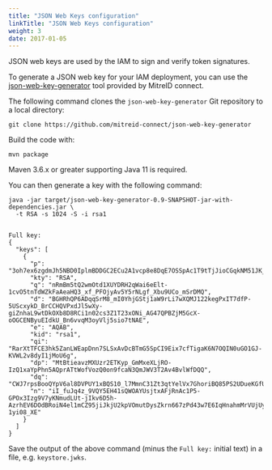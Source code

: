 ```yaml
---
title: "JSON Web Keys configuration"
linkTitle: "JSON Web Keys configuration"
weight: 3
date: 2017-01-05
---
```


JSON web keys are used by the IAM to sign and verify token signatures.

To generate a JSON web key for your IAM deployment, you can use the
[json-web-key-generator][jwk-generator] tool provided by MitreID connect.

The following command clones the `json-web-key-generator` Git repository to a
local directory:

```shell
git clone https://github.com/mitreid-connect/json-web-key-generator
```

Build the code with:

```shell
mvn package
```

Maven 3.6.x or greater supporting Java 11 is required.

You can then generate a key with the following command:

```shell
java -jar target/json-web-key-generator-0.9-SNAPSHOT-jar-with-dependencies.jar \
  -t RSA -s 1024 -S -i rsa1


Full key:
{
  "keys": [
    {
      "p": "3oh7ex6zgdmJh5NBD0IplmBDDGC2ECu2A1vcp8e8DqE7OSSpAc1T9tTjJioCGqkNM51JK_MtgCJz1CiysVDOQQ",
      "kty": "RSA",
      "q": "nRmBm5tQ2wmOtd1XUYDRH2qWai6eElt-1cvO5tnTdWZkFaAeaHQ3_xf_PFOjyAv5Y5rNLgf_Xbu9UCo_mSrDMQ",
      "d": "BGHRhQP6ADqqSrM8_mI0YhjGStj1aW9rLi7wXQMJ122kegPxIT7dfP-5UScxykD_BrCCHQVPxdJl5wXy-giZnhaL9wtDkOXb8D8RCi1n02cs3Z1T23xONi_AG47QPBZjM5GcX-oOGCENByuEIdkU_Bn6vvqM3oyVlj5sio7tNAE",
      "e": "AQAB",
      "kid": "rsa1",
      "qi": "RarXtTFCE3hk5ZanLWEapDnn7SLSxAvDcBTmG5SpCI9Eix7cfTigaK6N7OQIN0uGO1GJ-KVWL2v8dyI1jMoU6g",
      "dp": "MtBtieavzMXUzr2ETKyp_GmMxeXLjRO-IzQ1xaYpPhn5AQprATtWofVozQ0on9fcaN3QmJWV3T2Av4BvlWfDQQ",
      "dq": "CWJ7rpsBooQYpV6al8DVPUY1xBQS10_l7MmnC31Zt3qtYelVx7GhoriBQ85PS2UDueKGfUh3BddwQLi1YeX_EQ",
      "n": "iI_fuJq4z_9VQY5EH41sQWOAYUsjtxAFjRnAc1P5-GPOx3Izg9V7yKNmudLUt-jIkv6D5h-AzrhEV6DOdBRoiN4el1mCZ95jiJkjU2kpVOmutDysZkrn667zPd43w7E6IqHnahmMrVUjUyx6pie1SqJHLUXghz8Gle-1yi08_XE"
    }
  ]
}
```

Save the output of the above command (minus the `Full key:` initial text) in a
file, e.g. `keystore.jwks`.

[jwk-generator]: https://github.com/mitreid-connect/json-web-key-generator
